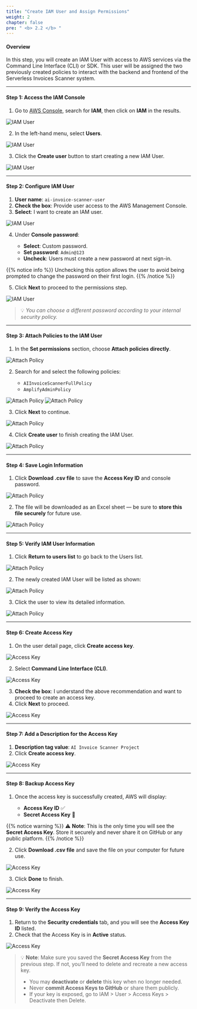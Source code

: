 ```yaml
---
title: "Create IAM User and Assign Permissions"
weight: 2
chapter: false
pre: " <b> 2.2 </b> "
---
```


#### Overview

In this step, you will create an IAM User with access to AWS services via the Command Line Interface (CLI) or SDK. This user will be assigned the two previously created policies to interact with the backend and frontend of the Serverless Invoices Scanner system.

---

#### Step 1: Access the IAM Console

1. Go to [AWS Console](https://console.aws.amazon.com/), search for **IAM**, then click on **IAM** in the results.

![IAM User](/images/2.environmentsetup/2.2-createiamuserandattachpolicy/001-createiamuser.png)

2. In the left-hand menu, select **Users**.

![IAM User](/images/2.environmentsetup/2.2-createiamuserandattachpolicy/002-createiamuser.png)

3. Click the **Create user** button to start creating a new IAM User.

![IAM User](/images/2.environmentsetup/2.2-createiamuserandattachpolicy/003-createiamuser.png)

---

#### Step 2: Configure IAM User

1. **User name**: `ai-invoice-scanner-user`
2. **Check the box**: Provide user access to the AWS Management Console.
3. **Select**: I want to create an IAM user.

![IAM User](/images/2.environmentsetup/2.2-createiamuserandattachpolicy/004-createiamuser.png)

4. Under **Console password**:

    - **Select**: Custom password.
    - **Set password**: `Admin@123`
    - **Uncheck**: Users must create a new password at next sign-in.

{{% notice info %}}
Unchecking this option allows the user to avoid being prompted to change the password on their first login.
{{% /notice %}}

5. Click **Next** to proceed to the permissions step.

![IAM User](/images/2.environmentsetup/2.2-createiamuserandattachpolicy/005-createiamuser.png)

> 💡 _You can choose a different password according to your internal security policy._

---

#### Step 3: Attach Policies to the IAM User

1. In the **Set permissions** section, choose **Attach policies directly**.

![Attach Policy](/images/2.environmentsetup/2.2-createiamuserandattachpolicy/006-attachpolicy.png)

2. Search for and select the following policies:

    - `AIInvoiceScannerFullPolicy`
    - `AmplifyAdminPolicy`

![Attach Policy](/images/2.environmentsetup/2.2-createiamuserandattachpolicy/007-attachpolicy.png)
![Attach Policy](/images/2.environmentsetup/2.2-createiamuserandattachpolicy/008-attachpolicy.png)

3. Click **Next** to continue.

![Attach Policy](/images/2.environmentsetup/2.2-createiamuserandattachpolicy/009-attachpolicy.png)

4. Click **Create user** to finish creating the IAM User.

![Attach Policy](/images/2.environmentsetup/2.2-createiamuserandattachpolicy/010-UPDATEattachpolicy.png)

---

#### Step 4: Save Login Information

1. Click **Download .csv file** to save the **Access Key ID** and console password.

![Attach Policy](/images/2.environmentsetup/2.2-createiamuserandattachpolicy/012-savefileiamuser.png)

2. The file will be downloaded as an Excel sheet — be sure to **store this file securely** for future use.

![Attach Policy](/images/2.environmentsetup/2.2-createiamuserandattachpolicy/013-savefileiamuser.png)

---

#### Step 5: Verify IAM User Information

1. Click **Return to users list** to go back to the Users list.

![Attach Policy](/images/2.environmentsetup/2.2-createiamuserandattachpolicy/014-checkiamuser.png)

2. The newly created IAM User will be listed as shown:

![Attach Policy](/images/2.environmentsetup/2.2-createiamuserandattachpolicy/015-checkiamuser.png)

3. Click the user to view its detailed information.

![Attach Policy](/images/2.environmentsetup/2.2-createiamuserandattachpolicy/016-checkiamuser.png)

---

#### Step 6: Create Access Key

1. On the user detail page, click **Create access key**.

![Access Key](/images/2.environmentsetup/2.2-createiamuserandattachpolicy/017-createaccesskey.png)

2. Select **Command Line Interface (CLI)**.

![Access Key](/images/2.environmentsetup/2.2-createiamuserandattachpolicy/018-createaccesskey.png)

3. **Check the box**: I understand the above recommendation and want to proceed to create an access key.
4. Click **Next** to proceed.

![Access Key](/images/2.environmentsetup/2.2-createiamuserandattachpolicy/019-createaccesskey.png)

---

#### Step 7: Add a Description for the Access Key

1. **Description tag value**: `AI Invoice Scanner Project`
2. Click **Create access key**.

![Access Key](/images/2.environmentsetup/2.2-createiamuserandattachpolicy/020-createaccesskey.png)

---

#### Step 8: Backup Access Key

1. Once the access key is successfully created, AWS will display:

    - **Access Key ID** ✅
    - **Secret Access Key** 🔐

{{% notice warning %}}
⚠️ **Note**: This is the only time you will see the **Secret Access Key**. Store it securely and never share it on GitHub or any public platform.
{{% /notice %}}

2. Click **Download .csv file** and save the file on your computer for future use.

![Access Key](/images/2.environmentsetup/2.2-createiamuserandattachpolicy/021-saveaccesskey.png)

3. Click **Done** to finish.

![Access Key](/images/2.environmentsetup/2.2-createiamuserandattachpolicy/022-saveaccesskey.png)

---

#### Step 9: Verify the Access Key

1. Return to the **Security credentials** tab, and you will see the **Access Key ID** listed.
2. Check that the Access Key is in **Active** status.

![Access Key](/images/2.environmentsetup/2.2-createiamuserandattachpolicy/023-checkaccesskey.png)

> 💡 **Note**: Make sure you saved the **Secret Access Key** from the previous step. If not, you’ll need to delete and recreate a new access key.
>
> -   You may **deactivate** or **delete** this key when no longer needed.
> -   Never **commit Access Keys to GitHub** or share them publicly.
> -   If your key is exposed, go to IAM > User > Access Keys > Deactivate then Delete.

